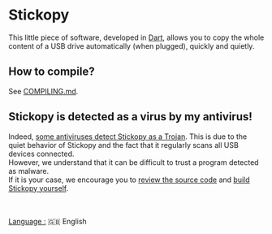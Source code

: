 # Stickopy

This little piece of software, developed in [Dart](https://dart.dev/), allows you to copy the whole content of a USB drive automatically (when plugged), quickly and quietly.  
  
## How to compile?
See [COMPILING.md](https://github.com/FLA-Coding/Stickopy/blob/main/COMPILING.md).

## Stickopy is detected as a virus by my antivirus!
Indeed, [some antiviruses detect Stickopy as a Trojan](https://www.virustotal.com/gui/file/afbc44c11cb97079d9ca382eea650b19f004daa68e5e983e68bf98849e377579/detection). This is due to the quiet behavior of Stickopy and the fact that it regularly scans all USB devices connected.  
However, we understand that it can be difficult to trust a program detected as malware.  
If it is your case, we encourage you to [review the source code](https://github.com/FLA-Coding/Stickopy/blob/main/bin/stickopy.dart) and [build Stickopy yourself](https://github.com/FLA-Coding/Stickopy/blob/main/COMPILING.md).

&nbsp;<br/>  
<ins>Language :</ins> 🇬🇧 English
